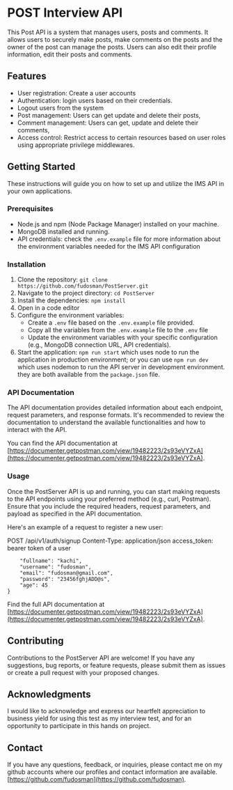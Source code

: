 # POST Interview API

This Post API is a system that manages users, posts and comments. It allows users to
securely make posts, make comments on the posts and the owner of the post can manage the posts. Users can also edit their profile information, edit their posts and comments.

## Features

- User registration: Create a user accounts
- Authentication: login users based on their credentials.
- Logout users from the system
- Post management: Users can get update and delete their posts,
- Comment management: Users can get, update and delete their comments,
- Access control: Restrict access to certain resources based on user roles using appropriate privilege middlewares.

## Getting Started

These instructions will guide you on how to set up and utilize the IMS API in your own applications.

### Prerequisites

- Node.js and npm (Node Package Manager) installed on your machine.
- MongoDB installed and running.
- API credentials: check the `.env.example` file for more information about the environment variables needed for the IMS API configuration

### Installation

1. Clone the repository: `git clone https://github.com/fudosman/PostServer.git`
2. Navigate to the project directory: `cd PostServer`
3. Install the dependencies: `npm install`
4. Open in a code editor
5. Configure the environment variables:
   - Create a `.env` file based on the `.env.example` file provided.
   - Copy all the variables from the `.env.example` file to the `.env` file
   - Update the environment variables with your specific configuration (e.g., MongoDB connection URL, API credentials).
6. Start the application: `npm run start` which uses node to run the application in production environment; or you can use `npm run dev` which uses nodemon to run the API server in development environment. they are both available from the `package.json` file.

### API Documentation

The API documentation provides detailed information about each endpoint, request parameters, and response formats. It's recommended to review the documentation to understand the available functionalities and how to interact with the API.

You can find the API documentation at [https://documenter.getpostman.com/view/19482223/2s93eVYZxA](https://documenter.getpostman.com/view/19482223/2s93eVYZxA).

### Usage

Once the PostServer API is up and running, you can start making requests to the API endpoints using your preferred method (e.g., curl, Postman). Ensure that you include the required headers, request parameters, and payload as specified in the API documentation.

Here's an example of a request to register a new user:

POST /api/v1/auth/signup
Content-Type: application/json
access_token: bearer token of a user

```{
    "fullname": "kachi",
    "username": "fudosman",
    "email": "fudosman@gmail.com",
    "password": "23456fghjADD@s",
    "age": 45
}
```

Find the full API documentation at [https://documenter.getpostman.com/view/19482223/2s93eVYZxA](https://documenter.getpostman.com/view/19482223/2s93eVYZxA).

## Contributing

Contributions to the PostServer API are welcome! If you have any suggestions, bug reports, or feature requests, please submit them as issues or create a pull request with your proposed changes.

## Acknowledgments

I would like to acknowledge and express our heartfelt appreciation to business yield for using this test as my interview test, and for an opportunity to participate in this hands on project.

## Contact

If you have any questions, feedback, or inquiries, please contact me on my github accounts where our profiles and contact information are available.
[https://github.com/fudosman](https://github.com/fudosman).
